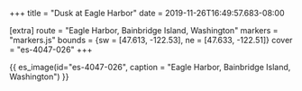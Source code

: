 +++
title = "Dusk at Eagle Harbor"
date = 2019-11-26T16:49:57.683-08:00

[extra]
route = "Eagle Harbor, Bainbridge Island, Washington"
markers = "markers.js"
bounds = {sw = [47.613, -122.53], ne = [47.633, -122.51]}
cover = "es-4047-026"
+++

<!-- more -->

{{ es_image(id="es-4047-026", caption = "Eagle Harbor, Bainbridge Island, Washington") }}
